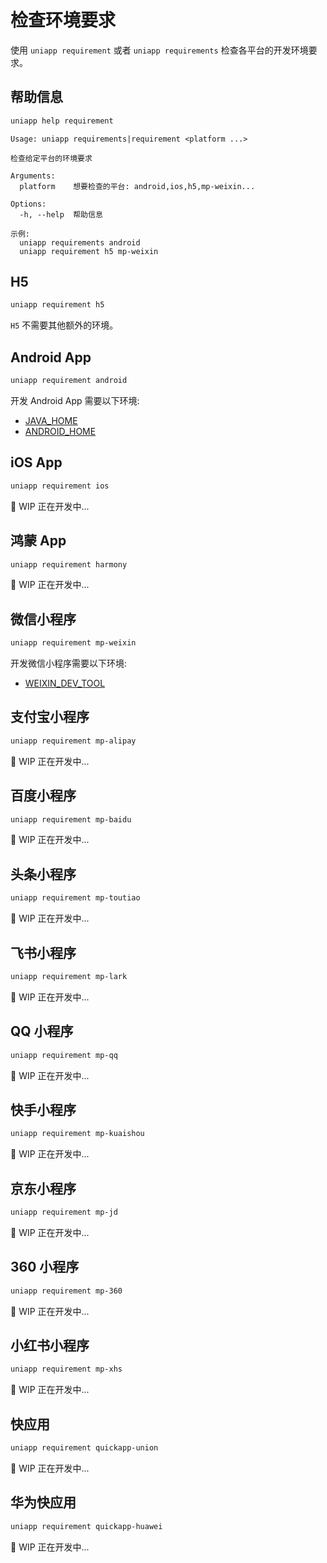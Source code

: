 # 检查环境要求

使用 `uniapp requirement` 或者 `uniapp requirements` 检查各平台的开发环境要求。

## 帮助信息

```bash
uniapp help requirement
```

```
Usage: uniapp requirements|requirement <platform ...>

检查给定平台的环境要求

Arguments:
  platform    想要检查的平台: android,ios,h5,mp-weixin...

Options:
  -h, --help  帮助信息

示例:
  uniapp requirements android
  uniapp requirement h5 mp-weixin
```

## H5

```bash
uniapp requirement h5
```

`H5` 不需要其他额外的环境。

## Android App

```bash
uniapp requirement android
```

开发 Android App 需要以下环境:

- [JAVA_HOME](../config#java-home)
- [ANDROID_HOME](../config#android-home)

## iOS App

```bash
uniapp requirement ios
```

🚧 WIP 正在开发中...

## 鸿蒙 App

```bash
uniapp requirement harmony
```

🚧 WIP 正在开发中...

## 微信小程序

```bash
uniapp requirement mp-weixin
```

开发微信小程序需要以下环境:

- [WEIXIN_DEV_TOOL](../config#weixin-dev-tool)

## 支付宝小程序

```bash
uniapp requirement mp-alipay
```

🚧 WIP 正在开发中...

## 百度小程序

```bash
uniapp requirement mp-baidu
```

🚧 WIP 正在开发中...

## 头条小程序

```bash
uniapp requirement mp-toutiao
```

🚧 WIP 正在开发中...

## 飞书小程序

```bash
uniapp requirement mp-lark
```

🚧 WIP 正在开发中...

## QQ 小程序

```bash
uniapp requirement mp-qq
```

🚧 WIP 正在开发中...

## 快手小程序

```bash
uniapp requirement mp-kuaishou
```

🚧 WIP 正在开发中...

## 京东小程序

```bash
uniapp requirement mp-jd
```

🚧 WIP 正在开发中...

## 360 小程序

```bash
uniapp requirement mp-360
```

🚧 WIP 正在开发中...

## 小红书小程序

```bash
uniapp requirement mp-xhs
```

🚧 WIP 正在开发中...

## 快应用

```bash
uniapp requirement quickapp-union
```

🚧 WIP 正在开发中...

## 华为快应用

```bash
uniapp requirement quickapp-huawei
```

🚧 WIP 正在开发中...
